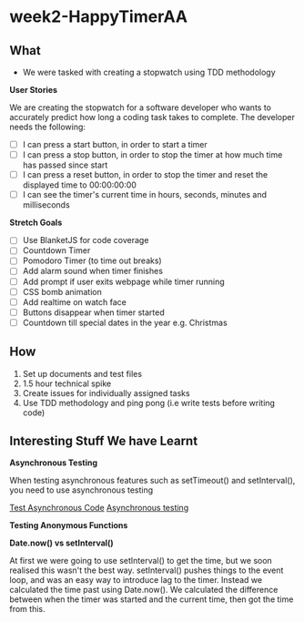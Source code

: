 # week2-HappyTimerAA

## What

 - We were tasked with creating a stopwatch using TDD methodology

**User Stories**

We are creating the stopwatch for a software developer who wants to accurately predict how long a coding task takes to complete. The developer needs the following:

- [ ] I can press a start button, in order to start a timer
- [ ] I can press a stop button, in order to stop the timer at how much time has passed since start
- [ ] I can press a reset button, in order to stop the timer and reset the displayed time to 00:00:00:00
- [ ] I can see the timer's current time in hours, seconds, minutes and milliseconds

**Stretch Goals**

- [ ] Use BlanketJS for code coverage
- [ ] Countdown Timer
- [ ] Pomodoro Timer (to time out breaks)
- [ ] Add alarm sound when timer finishes
- [ ] Add prompt if user exits webpage while timer running
- [ ] CSS bomb animation
- [ ] Add realtime on watch face
- [ ] Buttons disappear when timer started
- [ ] Countdown till special dates in the year e.g. Christmas

## How

1. Set up documents and test files
2. 1.5 hour technical spike
3. Create issues for individually assigned tasks
4. Use TDD methodology and ping pong (i.e write tests before writing code)

## Interesting Stuff We have Learnt

 **Asynchronous Testing**

 When testing asynchronous features such as setTimeout() and setInterval(), you need to use asynchronous testing

 [Test Asynchronous Code](https://www.sitepoint.com/test-asynchronous-code-qunit/)
[Asynchronous testing](https://code.tutsplus.com/tutorials/how-to-test-your-javascript-code-with-qunit--net-9077)

**Testing Anonymous Functions**

**Date.now() vs setInterval()**

At first we were going to use setInterval() to get the time, but we soon realised this wasn't the best way. setInterval() pushes things to the event loop, and was an easy way to introduce lag to the timer. Instead we calculated the time past using Date.now(). We calculated the difference between when the timer was started and the current time, then got the time from this. 
